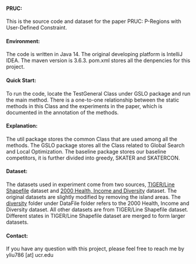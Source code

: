 

#### PRUC:
This is the source code and dataset for the paper PRUC: P-Regions with User-Defined Constraint.

#### Environment:
The code is written in Java 14. The original developing platform is IntelliJ IDEA. The maven version is 3.6.3. pom.xml stores all the denpencies for this project.

#### Quick Start:
To run the code, locate the TestGeneral Class under GSLO package and run the main method. There is a one-to-one relationship between the static methods in this Class and the experiments in the paper, which is documented in the annotation of the methods.

#### Explanation:
The util package stores the common Class that are used among all the methods.
The GSLO package stores all the Class related to Global Search and Local Optimization.
The baseline package stores our baseline competitors, it is further divided into greedy, SKATER and SKATERCON.

#### Dataset:
The datasets used in experiment come from two sources,  [TIGER/Line Shapefile](https://catalog.data.gov/dataset/tiger-line-shapefile-2016-series-information-for-the-current-census-tract-state-based-shapefile "TIGER/Line Shapefile") dataset and [2000 Health, Income and Diversity](https://geodacenter.github.io/data-and-lab/co_income_diversity_variables/ "2000 Health, Income and Diversity") dataset. The original datasets are slightly modified by removing the island areas. The [diversity](https://github.com/Yongyi-Liu/PRUC/tree/master/DataFile/30K "diversity") folder under DataFile folder refers to the 2000 Health, Income and Diversity dataset. All other datasets are from TIGER/Line Shapefile dataset. Different states in TIGER/Line Shapefile dataset are merged to form larger datasets.

#### Contact:
If you have any question with this project, please feel free to reach me by yliu786 [at] ucr.edu
